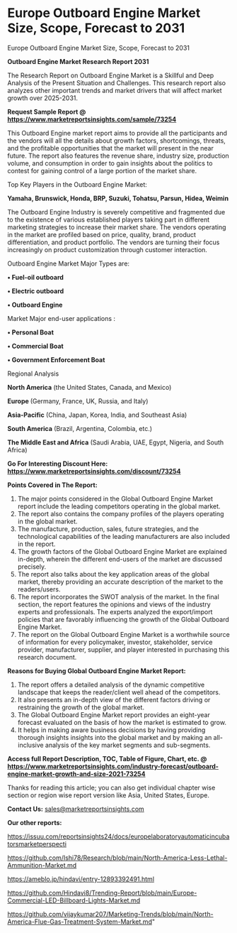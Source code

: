 # Europe Outboard Engine Market Size, Scope, Forecast to 2031
 Europe Outboard Engine Market Size, Scope, Forecast to 2031

<strong>Outboard Engine Market Research Report 2031</strong>

The Research Report on Outboard Engine Market is a Skillful and Deep Analysis of the Present Situation and Challenges. This research report also analyzes other important trends and market drivers that will affect market growth over 2025-2031.

<strong>Request Sample Report @ <a href=https://www.marketreportsinsights.com/sample/73254>https://www.marketreportsinsights.com/sample/73254</a></strong>

This Outboard Engine market report aims to provide all the participants and the vendors will all the details about growth factors, shortcomings, threats, and the profitable opportunities that the market will present in the near future. The report also features the revenue share, industry size, production volume, and consumption in order to gain insights about the politics to contest for gaining control of a large portion of the market share.

Top Key Players in the Outboard Engine Market:

<strong>Yamaha, Brunswick, Honda, BRP, Suzuki, Tohatsu, Parsun, Hidea, Weimin</strong>

The Outboard Engine Industry is severely competitive and fragmented due to the existence of various established players taking part in different marketing strategies to increase their market share. The vendors operating in the market are profiled based on price, quality, brand, product differentiation, and product portfolio. The vendors are turning their focus increasingly on product customization through customer interaction.

Outboard Engine Market Major Types are:

<strong>• Fuel-oil outboard

• Electric outboard

• Outboard Engine</strong>

Market Major end-user applications :

<strong>• Personal Boat

• Commercial Boat

• Government Enforcement Boat</strong>

Regional Analysis

</u><strong><b>North America</b></strong> (the United States, Canada, and Mexico)

<strong><b>Europe </b></strong>(Germany, France, UK, Russia, and Italy)

<strong><b>Asia-Pacific</b></strong> (China, Japan, Korea, India, and Southeast Asia)

<strong><b>South America</b></strong> (Brazil, Argentina, Colombia, etc.)

<strong><b>The Middle East and Africa</b></strong> (Saudi Arabia, UAE, Egypt, Nigeria, and South Africa)

<strong>Go For Interesting Discount Here: <a href=https://www.marketreportsinsights.com/discount/73254>https://www.marketreportsinsights.com/discount/73254</a></strong>

<strong>Points Covered in The Report:</strong>
<ol>
  <li>The major points considered in the Global Outboard Engine Market report include the leading competitors operating in the global market.</li>
  <li>The report also contains the company profiles of the players operating in the global market.</li>
  <li>The manufacture, production, sales, future strategies, and the technological capabilities of the leading manufacturers are also included in the report.</li>
  <li>The growth factors of the Global Outboard Engine Market are explained in-depth, wherein the different end-users of the market are discussed precisely.</li>
  <li>The report also talks about the key application areas of the global market, thereby providing an accurate description of the market to the readers/users.</li>
  <li>The report incorporates the SWOT analysis of the market. In the final section, the report features the opinions and views of the industry experts and professionals. The experts analyzed the export/import policies that are favorably influencing the growth of the Global Outboard Engine Market.</li>
  <li>The report on the Global Outboard Engine Market is a worthwhile source of information for every policymaker, investor, stakeholder, service provider, manufacturer, supplier, and player interested in purchasing this research document.</li>
</ol>
<strong>Reasons for Buying Global Outboard Engine Market Report:</strong>

<ol>
  <li>The report offers a detailed analysis of the dynamic competitive landscape that keeps the reader/client well ahead of the competitors.</li>
  <li>It also presents an in-depth view of the different factors driving or restraining the growth of the global market.</li>
  <li>The Global Outboard Engine Market report provides an eight-year forecast evaluated on the basis of how the market is estimated to grow.</li>
  <li>It helps in making aware business decisions by having providing thorough insights insights into the global market and by making an all-inclusive analysis of the key market segments and sub-segments.</li>
</ol>
<strong>Access full Report Description, TOC, Table of Figure, Chart, etc. @ <a href=https://www.marketreportsinsights.com/industry-forecast/outboard-engine-market-growth-and-size-2021-73254>https://www.marketreportsinsights.com/industry-forecast/outboard-engine-market-growth-and-size-2021-73254</a></strong>


Thanks for reading this article; you can also get individual chapter wise section or region wise report version like Asia, United States, Europe.

<strong>Contact Us:</strong>
sales@marketreportsinsights.com

<strong>Our other reports:</strong>

<a href=https://issuu.com/reportsinsights24/docs/europelaboratoryautomaticincubatorsmarketperspecti>https://issuu.com/reportsinsights24/docs/europelaboratoryautomaticincubatorsmarketperspecti</a>

<a href=https://github.com/Ishi78/Research/blob/main/North-America-Less-Lethal-Ammunition-Market.md>https://github.com/Ishi78/Research/blob/main/North-America-Less-Lethal-Ammunition-Market.md</a>

<a href=https://ameblo.jp/hindavi/entry-12893392491.html>https://ameblo.jp/hindavi/entry-12893392491.html</a>

<a href=https://github.com/Hindavi8/Trending-Report/blob/main/Europe-Commercial-LED-Billboard-Lights-Market.md>https://github.com/Hindavi8/Trending-Report/blob/main/Europe-Commercial-LED-Billboard-Lights-Market.md</a>

<a href=https://github.com/vijaykumar207/Marketing-Trends/blob/main/North-America-Flue-Gas-Treatment-System-Market.md>https://github.com/vijaykumar207/Marketing-Trends/blob/main/North-America-Flue-Gas-Treatment-System-Market.md</a>"
